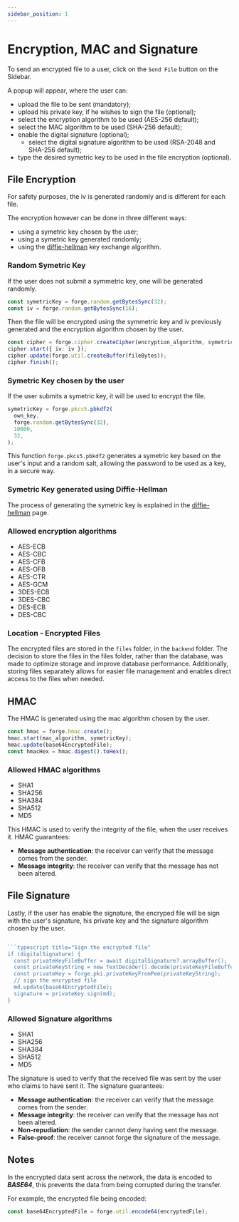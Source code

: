```yaml
---
sidebar_position: 1
---
```


# Encryption, MAC and Signature

To send an encrypted file to a user, click on the `Send File` button on the Sidebar.

A popup will appear, where the user can:

- upload the file to be sent (mandatory);
- upload his private key, if he wishes to sign the file (optional);
- select the encryption algorithm to be used (AES-256 default);
- select the MAC algorithm to be used (SHA-256 default);
- enable the digital signature (optional);
  - select the digital signature algorithm to be used (RSA-2048 and SHA-256 default);
- type the desired symetric key to be used in the file encryption (optional).

## File Encryption

For safety purposes, the iv is generated randomly and is different for each file.

The encryption however can be done in three different ways:

- using a symetric key chosen by the user;
- using a symetric key generated randomly;
- using the [diffie-hellman](../extras/diffie-hell) key exchange algorithm.

### Random Symetric Key

If the user does not submit a symmetric key, one will be generated randomly.

```typescript title="Generating symetric key and iv"
const symetricKey = forge.random.getBytesSync(32);
const iv = forge.random.getBytesSync(16);
```

Then the file will be encrypted using the symmetric key and iv previously generated and the encryption algorithm chosen by the user.

```typescript title="File encryption"
const cipher = forge.cipher.createCipher(encryption_algorithm, symetricKey);
cipher.start({ iv: iv });
cipher.update(forge.util.createBuffer(fileBytes));
cipher.finish();
```

### Symetric Key chosen by the user

If the user submits a symetric key, it will be used to encrypt the file.

```typescript title="Creating symetric key based on user input"
symetricKey = forge.pkcs5.pbkdf2(
  own_key,
  forge.random.getBytesSync(32),
  10000,
  32,
);
```

This function `forge.pkcs5.pbkdf2` generates a symetric key based on the user's input and a random salt,
allowing the password to be used as a key, in a secure way.

### Symetric Key generated using Diffie-Hellman

The process of generating the symetric key is explained in the [diffie-hellman](../extras/diffie-hell) page.

### Allowed encryption algorithms

- AES-ECB
- AES-CBC
- AES-CFB
- AES-OFB
- AES-CTR
- AES-GCM
- 3DES-ECB
- 3DES-CBC
- DES-ECB
- DES-CBC

### Location - Encrypted Files

The encrypted files are stored in the `files` folder, in the `backend` folder.
The decision to store the files in the files folder, rather than the database, was made to optimize storage and improve database performance. Additionally, storing files separately allows for easier file management and enables direct access to the files when needed.

## HMAC

The HMAC is generated using the mac algorithm chosen by the user.

```typescript title="HMAC"
const hmac = forge.hmac.create();
hmac.start(mac_algorithm, symetricKey);
hmac.update(base64EncryptedFile);
const hmacHex = hmac.digest().toHex();
```

### Allowed HMAC algorithms

- SHA1
- SHA256
- SHA384
- SHA512
- MD5

This HMAC is used to verify the integrity of the file, when the user receives it.
HMAC guarantees:

- **Message authentication**: the receiver can verify that the message comes from the sender.
- **Message integrity**: the receiver can verify that the message has not been altered.

## File Signature

Lastly, if the user has enable the signature, the encryped file will be sign with the user's signature, his private key and the signature algorithm chosen by the user.

````typescript title="Signature"

```typescript title="Sign the encrypted file"
if (digitalSignature) {
  const privateKeyFileBuffer = await digitalSignature?.arrayBuffer();
  const privateKeyString = new TextDecoder().decode(privateKeyFileBuffer);
  const privateKey = forge.pki.privateKeyFromPem(privateKeyString);
  // sign the encrypted file
  md.update(base64EncryptedFile);
  signature = privateKey.sign(md);
}
````

### Allowed Signature algorithms

- SHA1
- SHA256
- SHA384
- SHA512
- MD5

The signature is used to verify that the received file was sent by the user who claims to have sent it.
The signature guarantees:

- **Message authentication**: the receiver can verify that the message comes from the sender.
- **Message integrity**: the receiver can verify that the message has not been altered.
- **Non-repudiation**: the sender cannot deny having sent the message.
- **False-proof**: the receiver cannot forge the signature of the message.

## Notes

In the encrypted data sent across the network, the data is encoded to **_BASE64_**, this
prevents the data from being corrupted during the transfer.

For example, the encrypted file being encoded:

```typescript title="Encoding the encrypted file"
const base64EncryptedFile = forge.util.encode64(encryptedFile);
```
